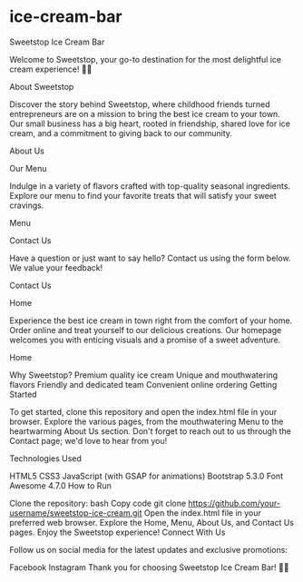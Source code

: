 # ice-cream-bar
Sweetstop Ice Cream Bar

Welcome to Sweetstop, your go-to destination for the most delightful ice cream experience! 🍦✨

About Sweetstop

Discover the story behind Sweetstop, where childhood friends turned entrepreneurs are on a mission to bring the best ice cream to your town. Our small business has a big heart, rooted in friendship, shared love for ice cream, and a commitment to giving back to our community.

About Us

Our Menu

Indulge in a variety of flavors crafted with top-quality seasonal ingredients. Explore our menu to find your favorite treats that will satisfy your sweet cravings.

Menu

Contact Us

Have a question or just want to say hello? Contact us using the form below. We value your feedback!

Contact Us

Home

Experience the best ice cream in town right from the comfort of your home. Order online and treat yourself to our delicious creations. Our homepage welcomes you with enticing visuals and a promise of a sweet adventure.

Home

Why Sweetstop?
Premium quality ice cream
Unique and mouthwatering flavors
Friendly and dedicated team
Convenient online ordering
Getting Started

To get started, clone this repository and open the index.html file in your browser. Explore the various pages, from the mouthwatering Menu to the heartwarming About Us section. Don't forget to reach out to us through the Contact page; we'd love to hear from you!

Technologies Used

HTML5
CSS3
JavaScript (with GSAP for animations)
Bootstrap 5.3.0
Font Awesome 4.7.0
How to Run

Clone the repository:
bash
Copy code
git clone https://github.com/your-username/sweetstop-ice-cream.git
Open the index.html file in your preferred web browser.
Explore the Home, Menu, About Us, and Contact Us pages.
Enjoy the Sweetstop experience!
Connect With Us

Follow us on social media for the latest updates and exclusive promotions:

Facebook
Instagram
Thank you for choosing Sweetstop Ice Cream Bar! 🍨✨
